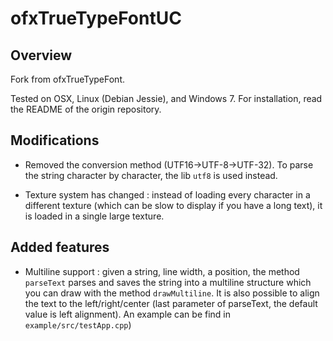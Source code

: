 # ofxTrueTypeFontUC

## Overview

Fork from ofxTrueTypeFont.

Tested on OSX, Linux (Debian Jessie), and Windows 7.
For installation, read the README of the origin repository.

## Modifications

* Removed the conversion method (UTF16->UTF-8->UTF-32). To parse the string character by character, the lib ```utf8``` is used instead.

* Texture system has changed : instead of loading every character in a different texture (which can be slow to display if you have a long text), it is loaded in a single large texture.

## Added features

* Multiline support : given a string, line width, a position, the method ```parseText``` parses and saves the string into a multiline structure which you can draw with the method ```drawMultiline```. It is also possible to align the text to the left/right/center (last parameter of parseText, the default value is left alignment).
An example can be find in ```example/src/testApp.cpp```)

